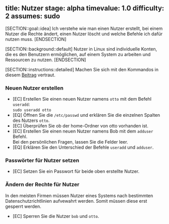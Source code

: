 title: Nutzer
stage: alpha
timevalue: 1.0
difficulty: 2
assumes: sudo
---

[SECTION::goal::idea]
Ich verstehe wie man einen Nutzer erstellt, bei einem Nutzer die Rechte ändert, einen Nutzer löscht und welche Befehle ich dafür nutzen muss.
[ENDSECTION]

[SECTION::background::default]
Nutzer in Linux sind individuelle Konten, die es den Benutzern ermöglichen, auf einem System zu arbeiten und Ressourcen zu nutzen.
[ENDSECTION]

[SECTION::instructions::detailed]
Machen Sie sich mit den Kommandos in diesem [Beitrag](https://wiki.ubuntuusers.de/Benutzer_und_Gruppen/) vertraut.  

### Neuen Nutzer erstellen

- [EC] Erstellen Sie einen neuen Nutzer namens `otto` mit dem Befehl `useradd`:  
    `sudo useradd otto`  
- [EQ] Öffnen Sie die `/etc/passwd` und erklären Sie die einzelnen Spalten des Nutzers `otto`.
- [EC] Überprüfen Sie ob der home-Ordner von otto vorhanden ist.
- [EC] Erstellen Sie einen neuen Nutzer namens Bob mit dem `adduser` Befehl.  
    Bei den persönlichen Fragen, lassen Sie die Felder leer.
- [EQ] Erklären Sie den Unterschied der Befehle `useradd` und `adduser`.

### Passwörter für Nutzer setzen

- [EC] Setzen Sie ein Passwort für beide oben erstellte Nutzer.

### Ändern der Rechte für Nutzer

In den meisten Firmen müssen Nutzer eines Systems nach bestimmten Datenschutzrichtlinien aufvewahrt werden. Somit müssen diese erst gesperrt werden.

- [EC] Sperren Sie die Nutzer `bob` und `otto`.

Nachdem die Nutzer gesperrt wurden und eine bestimmte Zeitspanne vorbei ist, müsssen Nutzer und Dateien des Nutzers auf dem System gelöscht werden.

- [EC] Löschen Sie beide Nutzer und all deren Dateien von Ihrem System.
[ENDSECTION]

[SECTION::submission::trace]
[INCLUDE::../../_include/Submission-Kommandoprotokoll.md]
[ENDSECTION]

[INSTRUCTOR::heading]
[EREFC::6] Prüfen ob die Option für alle Dateien gesetzt ist.
[ENDINSTRUCTOR]
